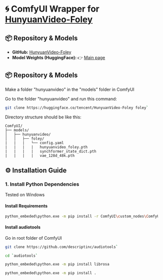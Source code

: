 # 🌀 ComfyUI Wrapper for [HunyuanVideo-Foley](https://github.com/Tencent-Hunyuan/HunyuanVideo-Foley)

## 📦 Repository & Models

* **GitHub:** [HunyuanVideo-Foley](https://github.com/Tencent-Hunyuan/HunyuanVideo-Foley)
* **Model Weights (HuggingFace):**
  👉 [Main page](https://huggingface.co/tencent/HunyuanVideo-Foley/tree/main)

## 📦 Repository & Models

Make a folder "hunyuanvideo" in the "models" folder in ComfyUI

Go to the folder "hunyuanvideo" and run this command:
```bash
git clone https://huggingface.co/tencent/HunyuanVideo-Foley foley`
```

Directory structure should be like this:

```
ComfyUI/
├── models/
│   ├── hunyuanvideo/
│   │   ├── foley/
|   |   |   └── config.yaml
|   |   |   |   hunyuanvideo_foley.pth
|   |   |   |   synchformer_state_dict.pth
|   |   |   |   vae_128d_48k.pth    
```

## ⚙️ Installation Guide

### 1. Install Python Dependencies

Tested on Windows

#### Install Requirements

```bash
python_embeded\python.exe -m pip install -r ComfyUI\custom_nodes\ComfyUI-HunyuanVideo-Foley\win_requirements.txt
```

#### Install audiotools

Go in root folder of ComfyUI

```bash
git clone https://github.com/descriptinc/audiotools`
```

```bash
cd `audiotools`
```

```bash
python_embeded\python.exe -m pip install librosa
```

```bash
python_embeded\python.exe -m pip install .
```



